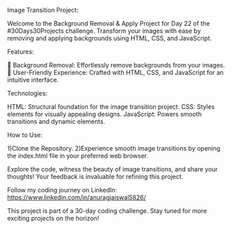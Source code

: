 Image Transition Project:

Welcome to the Background Removal & Apply Project for Day 22 of the #30Days30Projects challenge. Transform your images with ease by removing and applying backgrounds using HTML, CSS, and JavaScript.

Features:

📸 Background Removal: Effortlessly remove backgrounds from your images.
🚀 User-Friendly Experience: Crafted with HTML, CSS, and JavaScript for an intuitive interface.

Technologies:

HTML: Structural foundation for the image transition project.
CSS: Styles elements for visually appealing designs.
JavaScript: Powers smooth transitions and dynamic elements.

How to Use:

1)Clone the Repository.
2)Experience smooth image transitions by opening the index.html file in your preferred web browser.


Explore the code, witness the beauty of image transitions, and share your thoughts! Your feedback is invaluable for refining this project.


Follow my coding journey on LinkedIn: https://www.linkedin.com/in/anuragjaiswal5826/


This project is part of a 30-day coding challenge. Stay tuned for more exciting projects on the horizon!



